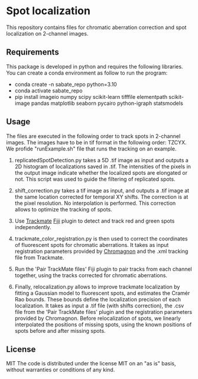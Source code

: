 # Spot localization

This repository contains files for chromatic aberration correction and spot localization on 2-channel images.


## Requirements

This package is developed in python and requires the following libraries. You can create a conda environment as follow to run the program:

* conda create -n sabate_repo python=3.10
* conda activate sabate_repo
* pip install imageio numpy scipy scikit-learn tifffile elementpath scikit-image pandas matplotlib seaborn pycairo python-igraph statsmodels


## Usage

The files are executed in the following order to track spots in 2-channel images. The images have to be in tif format in the following order: TZCYX. We profide "runExample.sh" file that runs the tracking on an example.


1. replicatedSpotDetection.py takes a 5D .tif image as input and outputs a 2D histogram of localizations saved in .tif. The intensities of the pixels in the output image indicate whether the localized spots are elongated or not. This script was used to guide the filtering of replicated spots.

2. shift_correction.py takes a tif image as input, and outputs a .tif image at the same location corrected for temporal XY shifts. The correction is at the pixel resolution. No interpolation is performed. This correction allows to optimize the tracking of spots.

3. Use [Trackmate](https://github.com/trackmate-sc) [Fiji](https://imagej.net/software/fiji/) plugin to detect and track red and green spots independently.

4. trackmate_color_registration.py is then used to correct the coordinates of fluorescent spots for chromatic aberrations. It takes as input registration parameters provided by [Chromagnon](https://github.com/macronucleus/Chromagnon) and the .xml tracking file from Trackmate.

5. Run the 'Pair TrackMate files' Fiji plugin to pair tracks from each channel together, using the tracks corrected for chromatic aberrations.

6. Finally, relocalization.py allows to improve trackmate localization by fitting a Gaussian model to fluorescent spots, and estimates the Cramér Rao bounds. These bounds define the localization precision of each localization. It takes as input a .tif file (with shifts correction), the .csv file from the 'Pair TrackMate files' plugin and the registration parameters provided by Chromagnon. Before relocalization of spots, we linearly interpolated the positions of missing spots, using the known positions of spots before and after missing spots.

## License
MIT
The code is distributed under the license MIT on an "as is" basis, without warranties or conditions of any kind.
